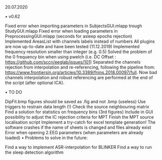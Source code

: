 20.07.2020

• v0.62

Fixed error when importing parameters in SubjectsGUI.mlapp trough StudyGUI.mlapp
Fixed error when loading parameters in PreprocessingGUI.mlapp (seconds for asleep epochs rejection)
Implemented AreasList with channels labels instead of numbers
All plugins are now up-to-date and have been tested (11.12.2019)
Implemented frequency resolution smaller than integer (e.g. 0.5)
Solved the problem of the 0 frequency bin when using pwelch (i.e. DC Offset : https://github.com/sccn/eeglab/issues/101)
Separated the channels rejection from interpolation and re-referencing, following the pipeline from: https://www.frontiersin.org/articles/10.3389/fnins.2018.00097/full. Now bad channels interpolation and robust referencing are performed at the end of the script (after optional ICA).

• TO DO

DipFit.bmp figures should be saved as .fig and not .bmp (useless)
Use triggers to restrain data length (!)
Check the source neighbouring matrix
Find a solution for statistics on frequency bins (3rd figures)
Include in GUI possibility to adjust the IC rejection criteria for MPT
Finish the MPT source localisation script
Implement a try-catch for excel template generation! The software crashes if the name of sheets is changed and files already exist
Error when opening 2.EEG parameters (when parameters are already loaded)
• Problems to solve in the future:

Find a way to implement ASR-interpolation for BLINKER
Find a way to run the sleep detection algorithm